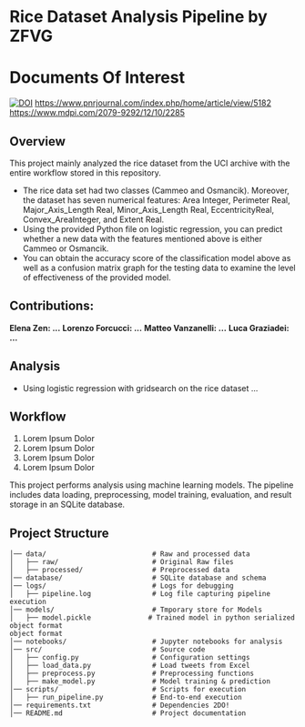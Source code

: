 # Rice Dataset Analysis Pipeline by ZFVG

# Documents Of Interest
[![DOI](https://zenodo.org/badge/DOI/10.11591/ijict.v14i1.pp164-173.svg)](https://zenodo.org/records/15067408)
https://www.pnrjournal.com/index.php/home/article/view/5182
https://www.mdpi.com/2079-9292/12/10/2285

## Overview

This project mainly analyzed the rice dataset from the UCI archive with the entire workflow stored in this repository. 
* The rice data set had two classes (Cammeo and Osmancik). Moreover, the dataset has seven numerical features: Area Integer, Perimeter Real, Major_Axis_Length Real, Minor_Axis_Length Real, EccentricityReal, Convex_AreaInteger, and	Extent Real.
* Using the provided Python file on logistic regression, you can predict whether a new data with the features mentioned above is either Cammeo or Osmancik.
* You can obtain the accuracy score of the classification model above as well as a confusion matrix graph for the testing data to examine the level of effectiveness of the provided model.

## Contributions:

**Elena Zen: ...**
**Lorenzo Forcucci: ...**
**Matteo Vanzanelli: ...**
**Luca Graziadei: ...**

## Analysis

* Using logistic regression with gridsearch on the rice dataset ...
  
## Workflow 

1. Lorem Ipsum Dolor
2. Lorem Ipsum Dolor
3. Lorem Ipsum Dolor
4. Lorem Ipsum Dolor

This project performs analysis using machine learning models. The pipeline includes data loading, preprocessing, model training, evaluation, and result storage in an SQLite database.

## Project Structure
```
│── data/                          # Raw and processed data
│   ├── raw/                       # Original Raw files
│   ├── processed/                 # Preprocessed data
│── database/                      # SQLite database and schema
│── logs/                          # Logs for debugging
│   ├── pipeline.log               # Log file capturing pipeline execution
│── models/                        # Tmporary store for Models
│   ├── model.pickle              # Trained model in python serialized object format
object format
│── notebooks/                     # Jupyter notebooks for analysis
│── src/                           # Source code
│   ├── config.py                  # Configuration settings
│   ├── load_data.py               # Load tweets from Excel
│   ├── preprocess.py              # Preprocessing functions
│   ├── make_model.py              # Model training & prediction
│── scripts/                       # Scripts for execution
│   ├── run_pipeline.py            # End-to-end execution
│── requirements.txt               # Dependencies 2DO!
│── README.md                      # Project documentation
```

